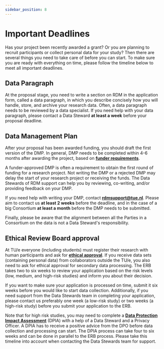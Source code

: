 ```yaml
---
sidebar_position: 8
---
```


# Important Deadlines

Has your project been recently awarded a grant? Or you are planning to recruit participants or collect personal data for your study? Then there are several things you need to take care of before you can start. To make sure you are ready with everything on time, please follow the timeline below to meet all important deadlines.

## Data Paragraph

At the proposal stage, you need to write a section on RDM in the application form, called a data paragraph, in which you describe concisely how you will handle, store, and archive your research data. Often, a data paragraph needs to be reviewed by a data specialist. If you need help with your data paragraph, please contact a Data Steward **at least a week** before your proposal deadline.

## Data Management Plan

After your proposal has been awarded funding, you should draft the first version of the DMP. In general, DMP needs to be completed within 4-6 months after awarding the project, based on [**funder requirements**](https://www.tue.nl/en/our-university/library/library-for-researchers-and-phds/research-data-management/rdm-themes/funder-requirements).

A funder-approved DMP is often a requirement to obtain the first round of funding for a research project. Not writing the DMP or a rejected DMP may delay the start of your research project or receiving the funds. The Data Stewards of RDM support can help you by reviewing, co-writing, and/or providing feedback on your DMP.

If you need help with writing your DMP, contact [**rdmsupport@tue.nl**](https://www.tue.nl/en/our-university/library/library-for-researchers-and-phds/research-data-management/default-title). Please aim to contact us **at least 2 weeks** before the deadline, and in the case of a big Consortium **at least a month** before the DMP needs to be submitted.

Finally, please be aware that the alignment between all the Parties in a Consortium on the data is not a Data Steward's responsibility.

## Ethical Review Board approval

At TU/e everyone (including students) must register their research with human participants and ask for [**ethical approval**](https://tuenl.sharepoint.com/sites/intranet-ethical-review/SitePages/tue-ethical-review-board.aspx). If you receive data sets (containing personal data) from collaborators outside the TU/e, you also need to ask for ethical approval for secondary data processing. The ERB takes two to six weeks to review your application based on the risk levels (low, medium, and high-risk studies) and inform you about their decision.

If you want to make sure your application is processed on time, submit it six weeks before you would like to start data collection. Additionally, if you need support from the Data Stewards team in completing your application, please contact us preferably one week (a low-risk study) or two weeks (a high-risk study) before you submit your application to the ERB.

Note that for high risk studies, you may need to complete a [**Data Protection Impact Assessment**](https://tuenl.sharepoint.com/sites/intranet-privacy-security/SitePages/Assessments.aspx) (DPIA) with a help of a Data Steward and a Privacy Officer. A DPIA has to receive a positive advice from the DPO before data collection and processing can start. The DPIA process can take four to six weeks and can be done in parallel to the ERB process. Please take this timeline into account when contacting the Data Stewards team for support.
